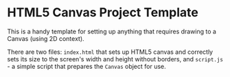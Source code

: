 # HTML5 Canvas Project Template

This is a handy template for setting up anything that requires drawing to a Canvas (using 2D context).

There are two files: `index.html` that sets up HTML5 canvas and correctly sets its size to the screen's width and height without borders, and `script.js` - a simple script that prepares the `Canvas` object for use.
